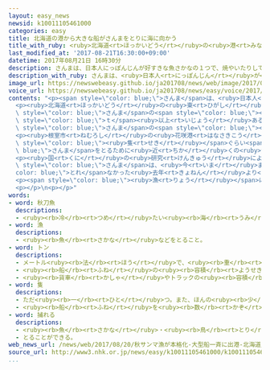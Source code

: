 ```yaml
---
layout: easy_news
newsid: k10011105461000
categories: easy
title: 北海道の港から大きな船がさんまをとりに海に向かう
title_with_ruby: <ruby>北海道<rt>ほっかいどう</rt></ruby>の<ruby>港<rt>みなと</rt></ruby>から<ruby>大<rt>おお</rt></ruby>きな<ruby>船<rt>ふね</rt></ruby>がさんまをとりに<ruby>海<rt>うみ</rt></ruby>に<ruby>向<rt>む</rt></ruby>かう
last_modified_at: '2017-08-21T16:30:00+09:00'
datetime: 2017年08月21日 16時30分
description: さんまは、日本人にっぽんじんが好すきな魚さかなの１つで、焼やいたりして食たべます。
description_with_ruby: さんまは、<ruby>日本人<rt>にっぽんじん</rt></ruby>が<ruby>好<rt>す</rt></ruby>きな<ruby>魚<rt>さかな</rt></ruby>の１つで、<ruby>焼<rt>や</rt></ruby>いたりして<ruby>食<rt>た</rt></ruby>べます。
image_url: https://newswebeasy.github.io/ja201708/news/web/image/2017/08/21/k10011105461000.jpg
voice_url: https://newswebeasy.github.io/ja201708/news/easy/voice/2017/08/21/k10011105461000.mp3
contents: "<p><span style=\"color: blue;\">さんま</span>は、<ruby>日本人<rt>にっぽんじん</rt></ruby>が<ruby>好<rt>す</rt></ruby>きな<ruby>魚<rt>さかな</rt></ruby>の１つで、<ruby>焼<rt>や</rt></ruby>いたりして<ruby>食<rt>た</rt></ruby>べます。</p>\n\
  <p><ruby>北海道<rt>ほっかいどう</rt></ruby>の<ruby>東<rt>ひがし</rt></ruby>の<ruby>海<rt>うみ</rt></ruby>では７<ruby>月<rt>がつ</rt></ruby>から１１<ruby>月<rt>がつ</rt></ruby>ごろまで<span\
  \ style=\"color: blue;\">さんま</span>の<span style=\"color: blue;\"><ruby>漁<rt>りょう</rt></ruby></span>をします。８<ruby>月<rt>がつ</rt></ruby><ruby>２０日<rt>はつか</rt></ruby>、１００<span\
  \ style=\"color: blue;\">ｔ</span><ruby>以上<rt>いじょう</rt></ruby>ある<ruby>大<rt>おお</rt></ruby>きな<ruby>船<rt>ふね</rt></ruby>の<span\
  \ style=\"color: blue;\">さんま</span>の<span style=\"color: blue;\"><ruby>漁<rt>りょう</rt></ruby></span>が<ruby>始<rt>はじ</rt></ruby>まりました。</p>\n\
  <p><ruby>根室市<rt>ねむろし</rt></ruby>の<ruby>花咲港<rt>はなさきこう</rt></ruby>では<ruby>２０日<rt>はつか</rt></ruby>の<ruby>朝<rt>あさ</rt></ruby>、<ruby>大<rt>おお</rt></ruby>きな<ruby>船<rt>ふね</rt></ruby>が２０<span\
  \ style=\"color: blue;\"><ruby>隻<rt>せき</rt></ruby></span>ぐらい<span style=\"color:\
  \ blue;\">さんま</span>をとるために<ruby>近<rt>ちか</rt></ruby>くの<ruby>海<rt>うみ</rt></ruby>に<ruby>向<rt>む</rt></ruby>かいました。</p>\n\
  <p><ruby>国<rt>くに</rt></ruby>の<ruby>研究<rt>けんきゅう</rt></ruby>によると、<ruby>今年<rt>ことし</rt></ruby><ruby>日本<rt>にっぽん</rt></ruby>の<ruby>近<rt>ちか</rt></ruby>くの<ruby>海<rt>うみ</rt></ruby>に<ruby>来<rt>く</rt></ruby>る<span\
  \ style=\"color: blue;\">さんま</span>は、<ruby>今<rt>いま</rt></ruby>まででいちばん<span style=\"\
  color: blue;\">とれ</span>なかった<ruby>去年<rt>きょねん</rt></ruby>より<ruby>少<rt>すく</rt></ruby>なくなりそうです。</p>\n\
  <p><span style=\"color: blue;\"><ruby>漁<rt>りょう</rt></ruby></span>に<ruby>向<rt>む</rt></ruby>かう<ruby>男性<rt>だんせい</rt></ruby>は「<ruby>頑張<rt>がんば</rt></ruby>ってたくさんとってきます」と<ruby>話<rt>はな</rt></ruby>していました。</p>\n\
  <p></p>\n<p></p>"
words:
- word: 秋刀魚
  descriptions:
  - <ruby><rb>冷</rb><rt>つめ</rt></ruby>たい<ruby><rb>海</rb><rt>うみ</rt></ruby>にすむ<ruby><rb>細長</rb><rt>ほそなが</rt></ruby>い<ruby><rb>魚</rb><rt>さかな</rt></ruby>。<ruby><rb>秋</rb><rt>あき</rt></ruby>に<ruby><rb>多</rb><rt>おお</rt></ruby>くとれる。
- word: 漁
  descriptions:
  - <ruby><rb>魚</rb><rt>さかな</rt></ruby>などをとること。
- word: トン
  descriptions:
  - メートル<ruby><rb>法</rb><rt>ほう</rt></ruby>で、<ruby><rb>重</rb><rt>おも</rt></ruby>さの<ruby><rb>単位</rb><rt>たんい</rt></ruby>の<ruby><rb>１</rb><rt>ひと</rt></ruby>つ。１トンは、１０００キログラム。<ruby><rb>記号</rb><rt>きごう</rt></ruby>は「t」。
  - <ruby><rb>船</rb><rt>ふね</rt></ruby>の<ruby><rb>容積</rb><rt>ようせき</rt></ruby>の<ruby><rb>単位</rb><rt>たんい</rt></ruby>。
  - <ruby><rb>貨車</rb><rt>かしゃ</rt></ruby>やトラックの<ruby><rb>容積</rb><rt>ようせき</rt></ruby>の<ruby><rb>単位</rb><rt>たんい</rt></ruby>。
- word: 隻
  descriptions:
  - ただ<ruby><rb>一</rb><rt>ひと</rt></ruby>つ。また、ほんの<ruby><rb>少</rb><rt>すこ</rt></ruby>し。
  - <ruby><rb>船</rb><rt>ふね</rt></ruby>を<ruby><rb>数</rb><rt>かぞ</rt></ruby>えることば。
- word: 捕れる
  descriptions:
  - <ruby><rb>魚</rb><rt>さかな</rt></ruby>・<ruby><rb>鳥</rb><rt>とり</rt></ruby>などが<ruby><rb>得</rb><rt>え</rt></ruby>られる。
  - とることができる。
web_news_url: /news/web/2017/08/20/秋サンマ漁が本格化-大型船一斉に出港-北海道/
source_url: http://www3.nhk.or.jp/news/easy/k10011105461000/k10011105461000.html
...
```


